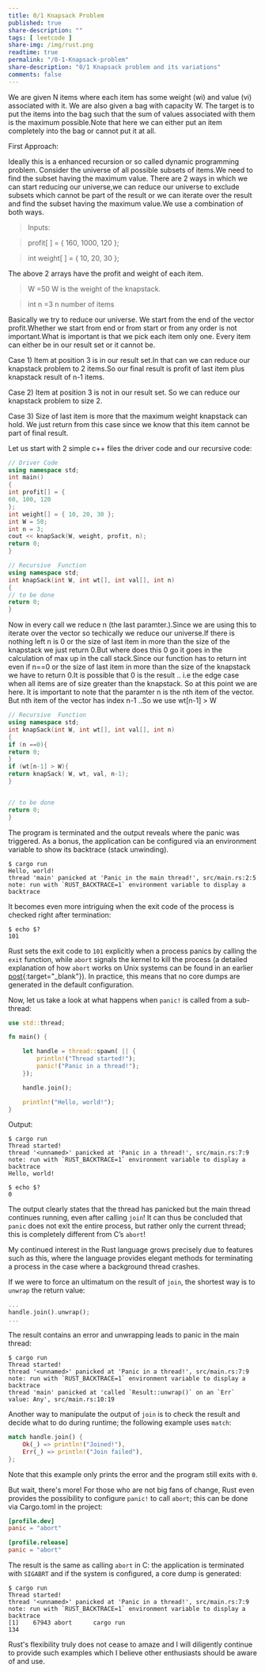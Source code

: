 ```yaml
---
title: 0/1 Knapsack Problem
published: true
share-description: ""
tags: [ leetcode ]
share-img: /img/rust.png
readtime: true
permalink: "/0-1-Knapsack-problem"
share-description: "0/1 Knapsack problem and its variations"
comments: false
---
```


We are given N items where each item has some weight (wi) and value (vi) associated with it.
We are also given a bag with capacity W. The target is to put the items into the bag such that
the sum of values associated with them is the maximum possible.Note that here we can either put an item completely into
the bag or cannot put it at all.

First Approach:

Ideally this is a enhanced recursion or so called dynamic programming problem.
Consider the universe of all possible subsets of items.We need to find the subset having the maximum value.
There are 2 ways in which we can start reducing our universe,we can reduce our universe to exclude subsets
which cannot be part of the result or we can iterate over the result and find the subset having the
maximum value.We use a combination of both ways.

> Inputs:

> profit[ ] = { 160, 1000, 120 };

> int weight[ ] = { 10, 20, 30 };

The above 2 arrays have the profit and weight of each item.

> W =50 W is the weight of the knapstack.

> int n =3 n number of items

Basically we try to reduce our universe.
We start from the end of the vector profit.Whether we start from end or from start or from any order
is not important.What is important is that we pick each item only one.
Every item can either be in our result set or it cannot be.

Case 1) Item at position 3 is in our result set.In that can we can reduce our knapstack problem
to 2 items.So our final result is profit of last item plus knapstack result of n-1 items.

Case 2) Item at position 3 is not in our result set.
So we can reduce our knapstack problem to size 2.

Case 3) Size of last item is more that the maximum weight knapstack can hold.
We just return from this case since we know that this item cannot be part of final result.

Let us start with 2 simple c++ files the driver code and our recursive code:

```c++
// Driver Code
using namespace std;
int main()
{
int profit[] = {
60, 100, 120
};
int weight[] = { 10, 20, 30 };
int W = 50;
int n = 3;
cout << knapSack(W, weight, profit, n);
return 0;
} 
```

```c++
// Recursive  Function
using namespace std;
int knapSack(int W, int wt[], int val[], int n)
{
// to be done
return 0;
} 
```

Now in every call we reduce n (the last paramter.).Since we are using this to iterate over the vector
so techically we reduce our universe.If there is nothing left n is 0 or the size of last item in more than the
size of the knapstack we just return 0.But where does this 0 go it goes in the calculation of max up in the call
stack.Since our function has to return int even if n==0 or the size of last item in more than the
size of the knapstack we have to return 0.It is possible that 0 is the result .. i.e the edge case when all items
are of size greater than the knapstack.
So at this point we are here.
It is important to note that the paramter n is the nth item of the vector.
But nth item of the  vector has index n-1 ..So we use wt[n-1] > W
```cpp
// Recursive  Function
using namespace std;
int knapSack(int W, int wt[], int val[], int n)
{
if (n ==0){
return 0;
}
if (wt[n-1] > W){
return knapSack( W, wt, val, n-1);
}


// to be done
return 0;
} 
```

The program is terminated and the output reveals where the panic was triggered. As a bonus, the application can be
configured via an environment variable to show its backtrace (stack unwinding).

```plain
$ cargo run
Hello, world!
thread 'main' panicked at 'Panic in the main thread!', src/main.rs:2:5
note: run with `RUST_BACKTRACE=1` environment variable to display a backtrace
```

It becomes even more intriguing when the exit code of the process is checked right after termination:

```plain
$ echo $?
101
```

Rust sets the exit code to `101` explicitly when a process panics by calling the `exit` function, while `abort` signals
the kernel to kill the process (a detailed explanation of how `abort` works on Unix systems can be found in an earlier
[post](/how-signals-are-handled-in-a-docker-container){:target="_blank"}). In practice, this means that no core dumps
are
generated in the default configuration.

Now, let us take a look at what happens when `panic!` is called from a sub-thread:

```rust
use std::thread;

fn main() {

    let handle = thread::spawn( || {
        println!("Thread started!");
        panic!("Panic in a thread!");
    });

    handle.join();

    println!("Hello, world!");
}
```

Output:

```plain
$ cargo run
Thread started!
thread '<unnamed>' panicked at 'Panic in a thread!', src/main.rs:7:9
note: run with `RUST_BACKTRACE=1` environment variable to display a backtrace
Hello, world!

$ echo $?
0
```

The output clearly states that the thread has panicked but the main thread continues running, even after calling `join`!
It can thus be concluded that `panic` does not exit the entire process, but rather only the current thread; this is
completely different from C’s `abort`!

My continued interest in the Rust language grows precisely due to features such as this, where the language provides
elegant methods for terminating a process in the case where a background thread crashes.

If we were to force an ultimatum on the result of `join`, the shortest way is to `unwrap` the return value:

```rust
...
handle.join().unwrap();
...
```

The result contains an error and unwrapping leads to panic in the main thread:

```plain
$ cargo run
Thread started!
thread '<unnamed>' panicked at 'Panic in a thread!', src/main.rs:7:9
note: run with `RUST_BACKTRACE=1` environment variable to display a backtrace
thread 'main' panicked at 'called `Result::unwrap()` on an `Err` value: Any', src/main.rs:10:19
```

Another way to manipulate the output of `join` is to check the result and decide what to do during runtime; the
following example uses `match`:

```rust
match handle.join() {
    Ok(_) => println!("Joined!"),
    Err(_) => println!("Join failed"),
};
```

Note that this example only prints the error and the program still exits with `0`.

But wait, there's more!
For those who are not big fans of change, Rust even provides the possibility to configure `panic!` to call `abort`; this
can be done via Cargo.toml in the project:

```toml
[profile.dev]
panic = "abort"

[profile.release]
panic = "abort"
```

The result is the same as calling `abort` in C: the application is terminated with `SIGABRT` and if the system is
configured, a core dump is generated:

```plain
$ cargo run
Thread started!
thread '<unnamed>' panicked at 'Panic in a thread!', src/main.rs:7:9
note: run with `RUST_BACKTRACE=1` environment variable to display a backtrace
[1]    67943 abort      cargo run
134
```

Rust's flexibility truly does not cease to amaze and I will diligently continue to provide such examples which I believe
other enthusiasts should be aware of and use.


